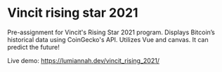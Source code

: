 # Vincit rising star 2021
Pre-assignment for Vincit's Rising Star 2021 program. Displays Bitcoin’s historical data using CoinGecko's API. Utilizes Vue and canvas. It can predict the future!

Live demo:
https://lumiannah.dev/vincit_rising_2021/
